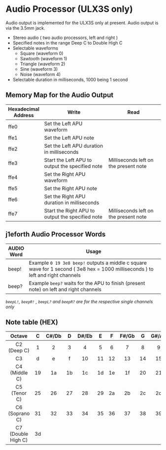 # Audio Processor (ULX3S only)

Audio output is implemented for the ULX3S only at present. Audio output is via the 3.5mm jack.

* Stereo audio ( two audio processors, left and right )
* Specified notes in the range Deep C to Double High C
* Selectable waveforms
    * Square (waveform 0)
    * Sawtooth (waveform 1)
    * Triangle (waveform 2)
    * Sine (waveform 3)
    * Noise (waveform 4)
* Selectable duration in milliseconds, 1000 being 1 second

## Memory Map for the Audio Output

Hexadecimal<br>Address | Write | Read
----- | ----- | -----
ffe0 | Set the Left APU waveform |
ffe1 | Set the Left APU note | 
ffe2 | Set the Left APU duration in milliseconds
ffe3 | Start the Left APU to output the specified note | Milliseconds left on the present note
ffe4 | Set the Right APU waveform |
ffe5 | Set the Right APU note | 
ffe6 | Set the Right APU duration in milliseconds
ffe7 | Start the Right APU to output the specified note | Milliseconds left on the present note

## j1eforth Audio Processor Words

AUDIO<br>Word | Usage
----- | -----
beep! | Example ```0 19 3e8 beep!``` outputs a middle c square wave for 1 second ( 3e8 hex = 1000 milliseconds ) to left and right channels
beep? | Example ```beep?``` waits for the APU to finish (present note) on left and right channels

_```beepL!```, ```beepR!``` , ```beepL?``` and ```beepR?``` are for the respective single channels only_

## Note table (HEX)

Octave | C | C#/Db | D | D#/Eb | E | F | F#/Gb | G | G#/Ab | A | A#/Bb | B
:--: | :--: | :--: | :--: | :--: | :--: | :--: | :--: | :--: | :--: | :--: | :--: | :--:
C2 (Deep C) | 1 | 2 | 3 | 4 | 5 | 6 | 7 | 8 | 9 | a | b | c
C3 | d | e | f | 10 | 11 | 12 | 13 | 14 | 15 | 16 | 17 | 18
C4 (Middle C) | 19 | 1a | 1b | 1c | 1d | 1e | 1f | 20 | 21 | 22 | 23 | 24
C5 (Tenor C) | 25 | 26 | 27 | 28 | 29 | 2a | 2b | 2c | 2d | 2e | 2f | 30
C6 (Soprano C) | 31 | 32 | 33 | 34 | 35 | 36 | 37 | 38 | 39 | 3a | 3b | 3c
C7 (Double High C) | 3d
